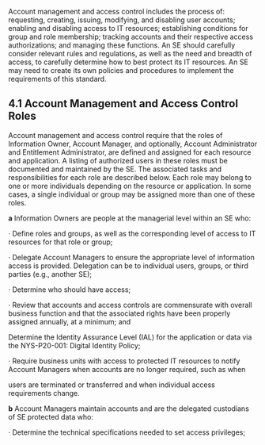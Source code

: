 Account management and access control includes the process of: requesting, creating, issuing, modifying, and disabling user accounts; enabling and disabling access to IT resources; establishing conditions for group and role membership; tracking accounts and their respective access authorizations; and managing these functions. An SE should carefully consider relevant rules and regulations, as well as the need and breadth of access, to carefully determine how to best protect its IT resources. An SE may need to create its own policies and procedures to implement the requirements of this standard.

## **4.1 Account Management and Access Control Roles**

Account management and access control require that the roles of Information Owner, Account Manager, and optionally, Account Administrator and Entitlement Administrator, are defined and assigned for each resource and application. A listing of authorized users in these roles must be documented and maintained by the SE. The associated tasks and responsibilities for each role are described below. Each role may belong to one or more individuals depending on the resource or application. In some cases, a single individual or group may be assigned more than one of these roles.

**a** Information Owners are people at the managerial level within an SE who:

· Define roles and groups, as well as the corresponding level of access to IT resources for that role or group;

· Delegate Account Managers to ensure the appropriate level of information access is provided. Delegation can be to individual users, groups, or third parties (e.g., another SE);

· Determine who should have access;

· Review that accounts and access controls are commensurate with overall business function and that the associated rights have been properly assigned annually, at a minimum; and

Determine the Identity Assurance Level (IAL) for the application or data via the NYS-P20-001: Digital Identity Policy;

· Require business units with access to protected IT resources to notify Account Managers when accounts are no longer required, such as when

users are terminated or transferred and when individual access requirements change.

**b** Account Managers maintain accounts and are the delegated custodians of SE protected data who:

· Determine the technical specifications needed to set access privileges;